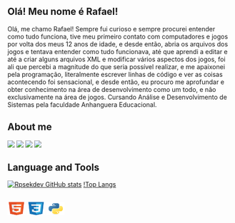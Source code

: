 
## Olá! Meu nome é Rafael!

Olá, me chamo Rafael! 
Sempre fui curioso e sempre procurei entender como tudo funciona, tive meu primeiro contato com computadores e jogos por volta dos meus 12 anos de idade, e desde então, abria os arquivos dos jogos e tentava entender como tudo funcionava, até que aprendi a editar e até a criar alguns arquivos XML e modificar vários aspectos dos jogos, foi ali que percebi a magnitude do que seria possível realizar, e me apaixonei pela programação, literalmente escrever linhas de código e ver as coisas acontecendo foi sensacional, e desde então, eu procuro me aprofundar e obter conhecimento na área de desenvolvimento como um todo, e não exclusivamente na área de jogos.
Cursando Análise e Desenvolvimento de Sistemas pela faculdade Anhanguera Educacional.

## About me
<div> 
 	<a href="https://www.twitch.tv/kidanu_" target="_blank"><img src="https://img.shields.io/badge/Twitch-9146FF?style=for-the-badge&logo=twitch&logoColor=white" target="_blank"></a>
  <a href = "mailto:rafael_xrs@hotmail.com"><img src="https://img.shields.io/badge/-Gmail-%23333?style=for-the-badge&logo=gmail&logoColor=white" target="_blank"></a>
  <a href="https://www.linkedin.com/in/rafael-pereira-b14bb3bb/" target="_blank"><img src="https://img.shields.io/badge/-LinkedIn-%230077B5?style=for-the-badge&logo=linkedin&logoColor=white" target="_blank"></a>
  <a href="https://github.com/rpsekdev" target="_blank"><img src="https://img.shields.io/badge/GitHub-100000?style=for-the-badge&logo=github&logoColor=white" target="_blank"></a> 
 </div>

## Language and Tools
  [![Rpsekdev GitHub stats](https://github-readme-stats.vercel.app/api?username=rpsekdev)](https://github.com/rpsekdev/github-readme-stats)
  [!Top Langs](https://github-readme-stats.vercel.app/api/top-langs/?username=rpsekdev&layout=compact)



<div style="display: inline_block"><br>
  <img align="center" alt="Rafa-HTML" height="30" width="40" src="https://raw.githubusercontent.com/devicons/devicon/master/icons/html5/html5-original.svg">
  <img align="center" alt="Rafa-CSS" height="30" width="40" src="https://raw.githubusercontent.com/devicons/devicon/master/icons/css3/css3-original.svg">
  <img align="center" alt="Rafa-Python" height="30" width="40" src="https://raw.githubusercontent.com/devicons/devicon/master/icons/python/python-original.svg">
 </div>
  
  ##
   
 

<!---
rpsekdev/rpsekdev is a ✨ special ✨ repository because its `README.md` (this file) appears on your GitHub profile.
You can click the Preview link to take a look at your changes.
--->

